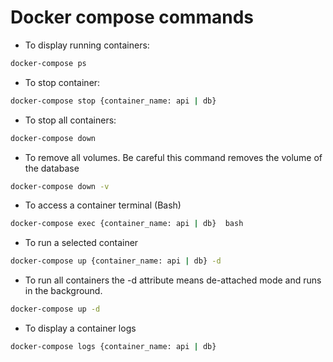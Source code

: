 # Docker compose commands
- To display running containers:
```bash
docker-compose ps
```

- To stop container:
```bash
docker-compose stop {container_name: api | db} 
```

- To stop all containers:
```bash
docker-compose down 
```

- To remove all volumes. Be careful this command removes the volume of the database
```bash
docker-compose down -v 
```

- To access a container terminal (Bash)
```bash
docker-compose exec {container_name: api | db}  bash   
```

- To run a selected container
```bash
docker-compose up {container_name: api | db} -d
```

- To run all containers the -d attribute means de-attached mode and runs in the background.
```bash
docker-compose up -d
```

- To display a container logs
```bash
docker-compose logs {container_name: api | db}
```